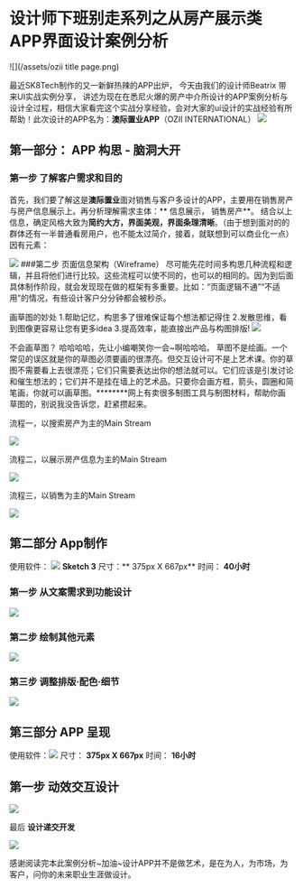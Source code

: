 # 设计师下班别走系列之从房产展示类APP界面设计案例分析

![](/assets/ozii title page.png)

最近SK8Tech制作的又一新鲜热辣的APP出炉， 今天由我们的设计师Beatrix 带来UI实战实例分享， 讲述为现在在悉尼火爆的房产中介所设计的APP案例分析与设计全过程，相信大家看完这个实战分享经验，会对大家的ui设计的实战经验有所帮助！此次设计的APP名为：**澳际置业APP**（OZII INTERNATIONAL）
![](/assets/分布.png)

## 第一部分： APP 构思 - 脑洞大开

### 第一步 了解客户需求和目的

首先，我们要了解这是**澳际置业**面对销售与客户多设计的APP，主要用在销售房产与房产信息展示上。再分析理解需求主体：** 信息展示， 销售房产**。
结合以上信息，确定风格大致为**简约大方，界面美观，界面条理清晰**。（由于想到面对的的群体还有一半普通看房用户，也不能太过简介，接着，就联想到可以商业化一点）
因有元素：

![](/assets/构思.png)
###第二步 页面信息架构（Wireframe）
尽可能先花时间多构思几种流程和逻辑，并且将他们进行比较。这些流程可以使不同的，也可以的相同的。因为到后面具体制作阶段，就会发现现在做的框架有多重要。比如：“页面逻辑不通”“不适用”的情况，有些设计客户分分钟都会被秒杀。

画草图的妙处
1.帮助记忆，构思多了很难保证每个想法都记得住
2.发散思维，看到图像更容易让您有更多idea
3.提高效率，能直接出产品与构图排版!
![](/assets/草图)

不会画草图？
哈哈哈哈，先让小编嘲笑你一会~啊哈哈哈。 草图不是绘画。一个常见的误区就是你的草图必须要画的很漂亮。但交互设计可不是上艺术课。你的草图不需要看上去很漂亮；它们只需要表达出你的想法就可以。它们应该是引发讨论和催生想法的；它们并不是挂在墙上的艺术品。只要你会画方框，箭头，圆圈和简笔画，你就可以画草图。********网上有卖很多制图工具与制图材料，帮助你画草图的，别说我没告诉您，赶紧攒起来。


流程一，以搜索房产为主的Main Stream

![](/assets/c25d5139cb6e46358d931fccfced5225_th.jpg)

流程二，以展示房产信息为主的Main Stream

![](/assets/1.png)

流程三，以销售为主的Main Stream

![](/assets/2.png)

## 第二部分 App制作

使用软件： ![](/assets/sketch3.png) **Sketch 3**
尺寸：** 375px X 667px**
时间： **40小时**

### 第一步 从文案需求到功能设计 

![](/assets/制作.png)

### 第二步 绘制其他元素

![](/assets/功能2.png)

### 第三步 调整排版·配色·细节

![](/assets/analysis.png)

## 第三部分 APP 呈现

使用软件：![](/assets/墨刀.png)
尺寸： **375px X 667px**
时间： **16小时**

## 第一步 动效交互设计

![](/assets/new2.gif)

最后 **设计递交开发** 

![](/assets/呈现.png)

感谢阅读完本此案例分析~加油~设计APP并不是做艺术，是在为人，为市场，为客户，问你的未来职业生涯做设计。
